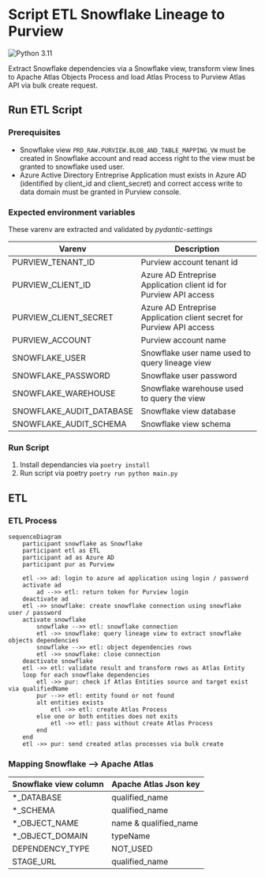 # Script ETL Snowflake Lineage to Purview

![Python 3.11](https://img.shields.io/badge/python-3.11-blue.svg)

Extract Snowflake dependencies via a Snowflake view, transform view lines to Apache Atlas Objects Process and load Atlas Process to Purview Atlas API via bulk create request.

## Run ETL Script

### Prerequisites

- Snowflake view `PRD_RAW.PURVIEW.BLOB_AND_TABLE_MAPPING_VW` must be created in Snowflake account and read access right to the view must be granted to snowflake used user.
- Azure Active Directory Entreprise Application must exists in Azure AD (identified by client_id and client_secret) and correct access write to data domain must be granted in Purview console.

### Expected environment variables

These varenv are extracted and validated by *pydantic-settings*

| Varenv                   | Description                                                          |
| ------------------------ | -------------------------------------------------------------------- |
| PURVIEW_TENANT_ID        | Purview account tenant id                                            |
| PURVIEW_CLIENT_ID        | Azure AD Entreprise Application client id for Purview API access     |
| PURVIEW_CLIENT_SECRET    | Azure AD Entreprise Application client secret for Purview API access |
| PURVIEW_ACCOUNT          | Purview account name                                                 |
| SNOWFLAKE_USER           | Snowflake user name used to query lineage view                       |
| SNOWFLAKE_PASSWORD       | Snowflake user password                                              |
| SNOWFLAKE_WAREHOUSE      | Snowflake warehouse used to query the view                           |
| SNOWFLAKE_AUDIT_DATABASE | Snowflake view database                                              |
| SNOWFLAKE_AUDIT_SCHEMA   | Snowflake view schema                                                |

### Run Script

1. Install dependancies via `poetry install`
2. Run script via poetry `poetry run python main.py`

## ETL

### ETL Process

```mermaid
sequenceDiagram
    participant snowflake as Snowflake
    participant etl as ETL
    participant ad as Azure AD
    participant pur as Purview

    etl ->> ad: login to azure ad application using login / password 
    activate ad
        ad -->> etl: return token for Purview login
    deactivate ad
    etl ->> snowflake: create snowflake connection using snowflake user / password
    activate snowflake
        snowflake -->> etl: snowflake connection
        etl ->> snowflake: query lineage view to extract snowflake objects dependencies
        snowflake -->> etl: object dependencies rows
        etl ->> snowflake: close connection
    deactivate snowflake
    etl ->> etl: validate result and transform rows as Atlas Entity 
    loop for each snowflake dependencies
        etl ->> pur: check if Atlas Entities source and target exist via qualifiedName
        pur -->> etl: entity found or not found
        alt entities exists
            etl ->> etl: create Atlas Process
        else one or both entities does not exits
            etl ->> etl: pass without create Atlas Process
        end
    end
    etl ->> pur: send created atlas processes via bulk create
```

### Mapping Snowflake --> Apache Atlas

| Snowflake view column | Apache Atlas Json key |
| --------------------- | --------------------- |
| *_DATABASE            | qualified_name        |
| *_SCHEMA              | qualified_name        |
| *_OBJECT_NAME         | name & qualified_name |
| *_OBJECT_DOMAIN       | typeName              |
| DEPENDENCY_TYPE       | NOT_USED              |
| STAGE_URL             | qualified_name        |
